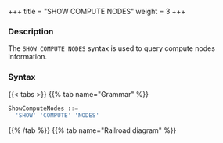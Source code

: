 +++
title = "SHOW COMPUTE NODES"
weight = 3
+++

### Description

The `SHOW COMPUTE NODES` syntax is used to query compute nodes information.
### Syntax

{{< tabs >}}
{{% tab name="Grammar" %}}
```sql
ShowComputeNodes ::=
  'SHOW' 'COMPUTE' 'NODES'
```
{{% /tab %}}
{{% tab name="Railroad diagram" %}}
<iframe frameborder="0" name="diagram" id="diagram" width="100%" height="100%"></iframe>
{{% /tab %}}
{{< /tabs >}}

### Return Value Description

| Columns       | Description      |
|---------------|------------------|
| instance_id   | instance id      |
| instance_type | instance type    |
| host          | host             |
| port          | port             |
| status        | status           |
| mode_type     | mode type        |
| worker_id     | worker id        |
| labels        | labels           |
| version       | version          |
| database_name | database name (Only valid for JDBC) |

### Example

```sql
mysql> SHOW COMPUTE NODES;
+--------------------------------------+---------------+------------+------+--------+------------+-----------+--------+----------+--------------+
| instance_id                          | instance_type | host       | port | status | mode_type  | worker_id | labels | version  | database_name |
+--------------------------------------+---------------+------------+------+--------+------------+-----------+--------+----------+--------------+
| 3e84d33e-cb97-42f2-b6ce-f78fea0ded89 | PROXY         | 127.0.0.1  | 3307 | OK     | Cluster    | -1        |        | 5.4.2    | logic_db      |
+--------------------------------------+---------------+------------+------+--------+------------+-----------+--------+----------+--------------+
1 row in set (0.01 sec)
```

### Dedicated Terminology

`SHOW`, `COMPUTE`, `NODES`

### Related links

- [Reserved word](/en/user-manual/shardingsphere-proxy/distsql/syntax/reserved-word/)
